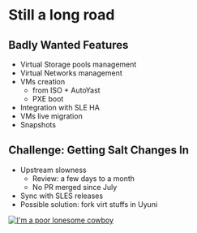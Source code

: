 <!-- .slide: data-state="section-break" id="section-break-1" data-timing="10s" -->
# Still a long road


<!-- .slide: data-state="normal" id="badly-wanted" data-timing="120s" data-menu-title="Badly Wanted Features" -->
## Badly Wanted Features

* Virtual Storage pools management
* Virtual Networks management
* VMs creation
    * from ISO + AutoYast
    * PXE boot
* Integration with SLE HA
* VMs live migration
* Snapshots


<!-- .slide: data-state="normal" id="changing-salt" data-timing="120s" data-menu-title="Getting Salt Changes In" -->
## Challenge: Getting Salt Changes In

* Upstream slowness
    * Review: a few days to a month
    * No PR merged since July
* Sync with SLES releases
* Possible solution: fork virt stuffs in Uyuni


<!-- .slide: data-state="normal" class="full-screen" id="lonesome-cowboy" data-timing="20s" data-menu-title="Poor Lonesome Cowboy" -->
<a title="By Henry Galimberty [CC BY-NC-SA 2.0](https://creativecommons.org/licenses/by-nc-sa/2.0/)"
  href="https://www.flickr.com/photos/henrigalimberti/41180479661"
  style="margin-right: auto; margin-left: auto; display: block; height: 100%; width: 100%">
  <img alt="I'm a poor lonesome cowboy" src="images/poor-lonesome-cowboy.jpg"/>
</a>
